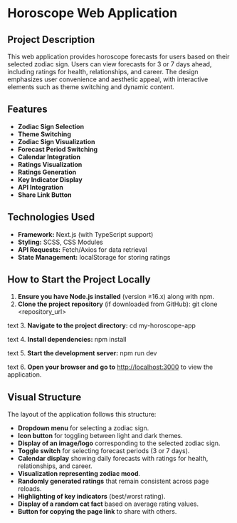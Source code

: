 # Horoscope Web Application

## Project Description

This web application provides horoscope forecasts for users based on their selected zodiac sign. Users can view forecasts for 3 or 7 days ahead, including ratings for health, relationships, and career. The design emphasizes user convenience and aesthetic appeal, with interactive elements such as theme switching and dynamic content.

## Features

- **Zodiac Sign Selection**
- **Theme Switching**
- **Zodiac Sign Visualization**
- **Forecast Period Switching**
- **Calendar Integration**
- **Ratings Visualization**
- **Ratings Generation**
- **Key Indicator Display**
- **API Integration**
- **Share Link Button**

## Technologies Used

- **Framework:** Next.js (with TypeScript support)
- **Styling:** SCSS, CSS Modules
- **API Requests:** Fetch/Axios for data retrieval
- **State Management:** localStorage for storing ratings

## How to Start the Project Locally

1. **Ensure you have Node.js installed** (version ≥16.x) along with npm.
2. **Clone the project repository** (if downloaded from GitHub):
git clone <repository_url>

text
3. **Navigate to the project directory:**
cd my-horoscope-app

text
4. **Install dependencies:**
npm install

text
5. **Start the development server:**
npm run dev

text
6. **Open your browser and go to** [http://localhost:3000](http://localhost:3000) to view the application.

## Visual Structure

The layout of the application follows this structure:

- **Dropdown menu** for selecting a zodiac sign.
- **Icon button** for toggling between light and dark themes.
- **Display of an image/logo** corresponding to the selected zodiac sign.
- **Toggle switch** for selecting forecast periods (3 or 7 days).
- **Calendar display** showing daily forecasts with ratings for health, relationships, and career.
- **Visualization representing zodiac mood**.
- **Randomly generated ratings** that remain consistent across page reloads.
- **Highlighting of key indicators** (best/worst rating).
- **Display of a random cat fact** based on average rating values.
- **Button for copying the page link** to share with others.
